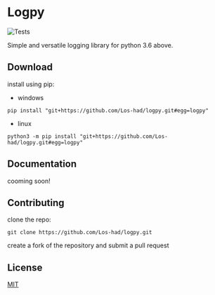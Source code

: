 
# Logpy

![Tests](https://github.com/Los-had/logpy/actions/workflows/linter.yml/badge.svg)

Simple and versatile logging library for python 3.6 above.

## Download
install using pip:
* windows
```
pip install "git+https://github.com/Los-had/logpy.git#egg=logpy"
```
* linux
```
python3 -m pip install "git+https://github.com/Los-had/logpy.git#egg=logpy"
```

## Documentation
cooming soon!

## Contributing
clone the repo:
```
git clone https://github.com/Los-had/logpy.git
```

create a fork of the repository and submit a pull request

## License
[MIT](https://github.com/Los-had/logpy/LICENSE)
